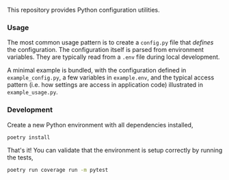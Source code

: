 This repository provides Python configuration utilities.

### Usage

The most common usage pattern is to create a `config.py` file that _defines_ the configuration. The configuration itself
is parsed from environment variables. They are typically read from a `.env` file during local development.

A minimal example is bundled, with the configuration defined in `example_config.py`, a few variables in `example.env`, 
and the typical access pattern (i.e. how settings are access in application code) illustrated in `example_usage.py`.

### Development

Create a new Python environment with all dependencies installed,

```bash
poetry install
```

That's it! You can validate that the environment is setup correctly by running the tests,

```bash
poetry run coverage run -m pytest
```
